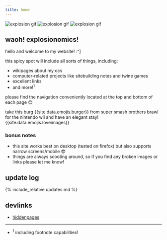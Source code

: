 ```yaml
---
title: home
---
```


<div class="centered">
  <img src="{{ '/assets/images/gifs/explosion.gif' | relative_url }}" alt="explosion gif" title="explosion gif">
  <img src="{{ '/assets/images/gifs/explosion.gif' | relative_url }}" alt="explosion gif" title="explosion gif">
  <img src="{{ '/assets/images/gifs/explosion.gif' | relative_url }}" alt="explosion gif" title="explosion gif">
</div>

## waoh! explosionomics!

hello and welcome to my website! :^]

this spicy spot will include all sorts of things, including:

- wikipages about my ocs
- computer-related projects like sitebuilding notes and twine games
- excellent links
- and more!<sup>1</sup>

please find the navigation conveniently located at the top and bottom of each page 😌

take this burg {{site.data.emojis.burger}} from super smash brothers brawl for the nintendo wii and have an elegant stay! {{site.data.emojis.loveimages}}

### bonus notes

- this site works best on desktop (tested on firefox) but also supports narrow screens/mobile 😎
- things are always scooting around, so if you find any broken images or links please let me know!

## update log

<div class="shortbox" markdown="1">
  {% include_relative updates.md %}
</div>

## devlinks

- [hiddenpages](hiddenpagesdonotlook/)

---

- <sup>1</sup> including footnote capabilities!
